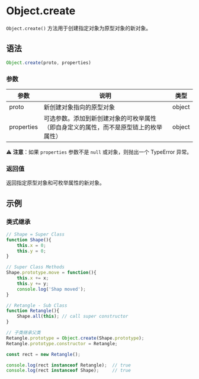 # Object.create

`Object.create()` 方法用于创建指定对象为原型对象的新对象。 

## 语法

```js
Object.create(proto, properties)
```

### 参数

| 参数       | 说明                                                         | 类型   |
| ---------- | ------------------------------------------------------------ | ------ |
| proto      | 新创建对象指向的原型对象                                     | object |
| properties | 可选参数。添加到新创建对象的可枚举属性（即自身定义的属性，而不是原型链上的枚举属性） | object |

⚠️ **注意**：如果 `properties` 参数不是 `null` 或对象，则抛出一个 TypeError 异常。

### 返回值

返回指定原型对象和可枚举属性的新对象。

## 示例

### 类式继承

```js
// Shape = Super Class
function Shape(){
    this.x = 0;
    this.y = 0;
}

// Super Class Methods
Shape.prototype.move = function(){
    this.x += x;
    this.y += y;
    console.log('Shap moved');
}

// Retangle - Sub Class
function Retangle(){
    Shape.all(this); // call super constructor
}

// 子类继承父类
Retangle.prototype = Object.create(Shape.prototype);
Retangle.prototype.constructor = Retangle;

const rect = new Retangle();

console.log(rect instanceof Retangle);  // true
console.log(rect instanceof Shape);     // true
```

